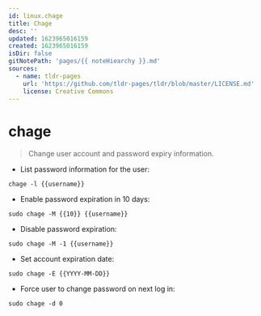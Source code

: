 ```yaml
---
id: linux.chage
title: Chage
desc: ''
updated: 1623965016159
created: 1623965016159
isDir: false
gitNotePath: 'pages/{{ noteHiearchy }}.md'
sources:
  - name: tldr-pages
    url: 'https://github.com/tldr-pages/tldr/blob/master/LICENSE.md'
    license: Creative Commons
---
```

# chage

> Change user account and password expiry information.

- List password information for the user:

`chage -l {{username}}`

- Enable password expiration in 10 days:

`sudo chage -M {{10}} {{username}}`

- Disable password expiration:

`sudo chage -M -1 {{username}}`

- Set account expiration date:

`sudo chage -E {{YYYY-MM-DD}}`

- Force user to change password on next log in:

`sudo chage -d 0`

